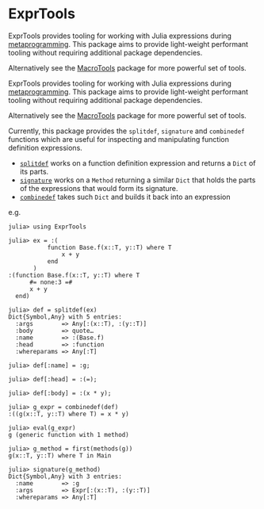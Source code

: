 # ExprTools

ExprTools provides tooling for working with Julia expressions during [metaprogramming](https://docs.julialang.org/en/v1/manual/metaprogramming/).
This package aims to provide light-weight performant tooling without requiring additional package dependencies.

Alternatively see the [MacroTools](https://github.com/MikeInnes/MacroTools.jl) package for more powerful set of tools.


ExprTools provides tooling for working with Julia expressions during [metaprogramming](https://docs.julialang.org/en/v1/manual/metaprogramming/).
This package aims to provide light-weight performant tooling without requiring additional package dependencies.

Alternatively see the [MacroTools](https://github.com/MikeInnes/MacroTools.jl) package for more powerful set of tools.

Currently, this package provides the `splitdef`, `signature` and `combinedef` functions which are useful for inspecting and manipulating function definition expressions.
 - [`splitdef`](@ref) works on a function definition expression and returns a `Dict` of its parts.
 - [`signature`](@ref) works on a `Method` returning a similar `Dict` that holds the parts of the expressions that would form its signature.
 - [`combinedef`](@ref) takes such `Dict` and builds it back into an expression

e.g.
```jldoctest
julia> using ExprTools

julia> ex = :(
           function Base.f(x::T, y::T) where T
               x + y
           end
       )
:(function Base.f(x::T, y::T) where T
      #= none:3 =#
      x + y
  end)

julia> def = splitdef(ex)
Dict{Symbol,Any} with 5 entries:
  :args        => Any[:(x::T), :(y::T)]
  :body        => quote…
  :name        => :(Base.f)
  :head        => :function
  :whereparams => Any[:T]

julia> def[:name] = :g;

julia> def[:head] = :(=);

julia> def[:body] = :(x * y);

julia> g_expr = combinedef(def)
:((g(x::T, y::T) where T) = x * y)

julia> eval(g_expr)
g (generic function with 1 method)

julia> g_method = first(methods(g))
g(x::T, y::T) where T in Main

julia> signature(g_method)
Dict{Symbol,Any} with 3 entries:
  :name        => :g
  :args        => Expr[:(x::T), :(y::T)]
  :whereparams => Any[:T]
```
